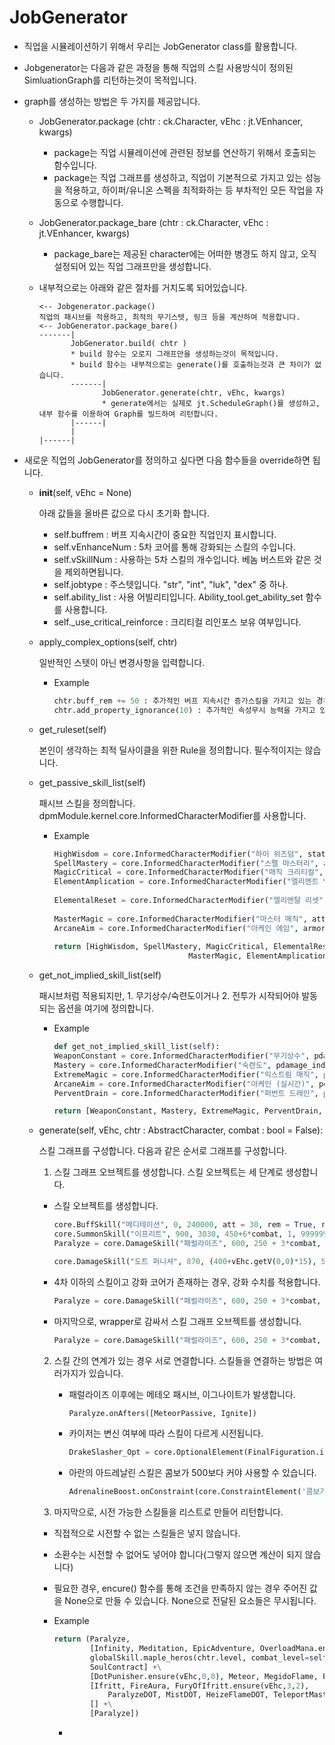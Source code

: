 
JobGenerator
==============================

- 직업을 시뮬레이션하기 위해서 우리는 JobGenerator class를 활용합니다. 
- Jobgenerator는 다음과 같은 과정을 통해 직업의 스킬 사용방식이 정의된 SimluationGraph를 리턴하는것이 목적입니다.
- graph를 생성하는 방법은 두 가지를 제공압니다.
  - JobGenerator.package (chtr : ck.Character, vEhc : jt.VEnhancer, kwargs)
    
    * package는 직업 시뮬레이션에 관련된 정보를 연산하기 위해서 호출되는 함수입니다. 
    * package는 직업 그래프를 생성하고, 직업이 기본적으로 가지고 있는 성능을 적용하고, 하이퍼/유니온 스펙을 최적화하는 등
      부차적인 모든 작업을 자동으로 수행합니다.

  - JobGenerator.package_bare (chtr : ck.Character, vEhc : jt.VEnhancer, kwargs)

    * package_bare는 제공된 character에는 어떠한 병경도 하지 않고, 오직 설정되어 있는 직업 그래프만을 생성합니다.

  - 내부적으로는 아래와 같은 절차를 거치도록 되어있습니다.
    ```
    <-- Jobgenerator.package()
    직업의 패시브를 적용하고, 최적의 무기스텟, 링크 등을 계산하여 적용합니다.
    <-- JobGenerator.package_bare()
    -------|
           JobGenerator.build( chtr )
           * build 함수는 오로지 그래프만을 생성하는것이 목적입니다.
           * build 함수는 내부적으로는 generate()를 호출하는것과 큰 차이가 없습니다.
           -------|
                  JobGenerator.generate(chtr, vEhc, kwargs)
                  * generate에서는 실제로 jt.ScheduleGraph()를 생성하고, 내부 함수를 이용하여 Graph를 빌드하여 리턴합니다.
           |------|
           |
    |------|
     ```

- 새로운 직업의 JobGenerator를 정의하고 싶다면 다음 함수들을 override하면 됩니다.

  - __init__(self, vEhc = None)

    아래 값들을 올바른 값으로 다시 초기화 합니다.
    
    - self.buffrem : 버프 지속시간이 중요한 직업인지 표시합니다.
    - self.vEnhanceNum : 5차 코어를 통해 강화되는 스킬의 수입니다.
    - self.vSkillNum : 사용하는 5차 스킬의 개수입니다. 베놈 버스트와 같은 것을 제외하면됩니다.
    - self.jobtype : 주스텟입니다. "str", "int", "luk", "dex" 중 하나.
    - self.ability_list : 사용 어빌리티입니다. Ability_tool.get_ability_set 함수를 사용합니다.
    - self._use_critical_reinforce : 크리티컬 리인포스 보유 여부입니다.

  - apply_complex_options(self, chtr)

    일반적인 스텟이 아닌 변경사항을 입력합니다.
    - Example
      
      ```python
      chtr.buff_rem += 50 : 추가적인 버프 지속시간 증가스킬을 가지고 있는 경우
      chtr.add_property_ignorance(10) : 추가적인 속성무시 능력을 가지고 있는 경우
      ```

  - get_ruleset(self)

    본인이 생각하는 최적 딜사이클을 위한 Rule을 정의합니다. 필수적이지는 않습니다.

  - get_passive_skill_list(self)

    패시브 스킬을 정의합니다. dpmModule.kernel.core.InformedCharacterModifier를 사용합니다.

    - Example
      
      ```python
      HighWisdom = core.InformedCharacterModifier("하이 위즈덤", stat_main = 40) # 패시브 스킬의 정보를 입력합니다.
      SpellMastery = core.InformedCharacterModifier("스펠 마스터리", att = 10)
      MagicCritical = core.InformedCharacterModifier("매직 크리티컬", crit = 30, crit_damage = 13)
      ElementAmplication = core.InformedCharacterModifier("엘리멘트 엠플리피케이션", pdamage = 50)
        
      ElementalReset = core.InformedCharacterModifier("엘리멘탈 리셋", pdamage_indep = 40)
        
      MasterMagic = core.InformedCharacterModifier("마스터 매직", att = 30)
      ArcaneAim = core.InformedCharacterModifier("아케인 에임", armor_ignore = 20)
        
      return [HighWisdom, SpellMastery, MagicCritical, ElementalReset, 
                                    MasterMagic, ElementAmplication, ArcaneAim]  # 마지막에 정의한 패시브 스킬정보를 리턴해야 합니다.
      ```
    
  - get_not_implied_skill_list(self)
    
    패시브처럼 적용되지만, 1. 무기상수/숙련도이거나 2. 전투가 시작되어야 발동되는 옵션을 여기에 정의합니다.
  
    - Example
       
      ```python
      def get_not_implied_skill_list(self):
      WeaponConstant = core.InformedCharacterModifier("무기상수", pdamage_indep = 20)  # 무기상수
      Mastery = core.InformedCharacterModifier("숙련도", pdamage_indep = -2.5)  # 숙련도
      ExtremeMagic = core.InformedCharacterModifier("익스트림 매직", pdamage_indep = 20)  # 익스트림 매직은 전투가 시작되어야 스텟에 반영됩니다.
      ArcaneAim = core.InformedCharacterModifier("아케인 (실시간)", pdamage = 40)
      PerventDrain = core.InformedCharacterModifier("퍼번트 드레인", pdamage_indep = 25)
      
      return [WeaponConstant, Mastery, ExtremeMagic, PerventDrain, ArcaneAim] # 마지막에 리턴해야 합니다.
      ```

  - generate(self, vEhc, chtr : AbstractCharacter, combat : bool = False):
    
    스킬 그래프를 구성합니다. 다음과 같은 순서로 그래프를 구성합니다.

    1. 스킬 그래프 오브젝트를 생성합니다. 스킬 오브젝트는 세 단계로 생성합니다.

      - 스킬 오브젝트를 생성합니다.
        ```python
        core.BuffSkill("메디테이션", 0, 240000, att = 30, rem = True, red = True) # 버프스킬
        core.SummonSkill("이프리트", 900, 3030, 450+6*combat, 1, 999999999) # 소환스킬
        Paralyze = core.DamageSkill("패럴라이즈", 600, 250 + 3*combat, 7, modifier = core.CharacterModifier(pdamage = 10)) # 공격스킬.
        
        core.DamageSkill("도트 퍼니셔", 870, (400+vEhc.getV(0,0)*15), 5*(1+19*0.75), cooltime = 25 * 1000) # 5차인 경우 getV(first_priority, second_priority)로 스킬 레벨을 가져옵니다.
        ```

      - 4차 이하의 스킬이고 강화 코어가 존재하는 경우, 강화 수치를 적용합니다.
        ```python
        Paralyze = core.DamageSkill("패럴라이즈", 600, 250 + 3*combat, 7, modifier = core.CharacterModifier(pdamage = 10)).setV(vEhc, 1, 2, False) #setV(vEhc, priority, increment, crit_rate) 
        ```
        
      - 마지막으로, wrapper로 감싸서 스킬 그래프 오브젝트를 생성합니다.
        ```python
        Paralyze = core.DamageSkill("패럴라이즈", 600, 250 + 3*combat, 7, modifier = core.CharacterModifier(pdamage = 10)).setV(vEhc, 1, 2, False).wrap(core.DamageSkillWrapper) # wrap(core.DamageSkillWrapper) 로 오브젝트를 감싸고 리턴합니다.
        ```

    2. 스킬 간의 연계가 있는 경우 서로 연결합니다. 스킬들을 연결하는 방법은 여러가지가 있습니다.

       - 패럴라이즈 이후에는 메테오 패시브, 이그나이트가 발생합니다.
         ```python
         Paralyze.onAfters([MeteorPassive, Ignite])
         ```
       
       - 카이저는 변신 여부에 따라 스킬이 다르게 시전됩니다.
         ```python
         DrakeSlasher_Opt = core.OptionalElement(FinalFiguration.is_active, DrakeSlasher_Fig, DrakeSlasher, name = "변신시")
         ```

       - 아란의 아드레날린 스킬은 콤보가 500보다 커야 사용할 수 있습니다.
         ```python
         AdrenalineBoost.onConstraint(core.ConstraintElement('콤보가 500이상', Combo, partial(Combo.judge,1000,1) ))
         ```

    3. 마지막으로, 시전 가능한 스킬들을 리스트로 만들어 리턴합니다.
      - 직접적으로 시전할 수 없는 스킬들은 넣지 않습니다.
      - 소환수는 시전할 수 없어도 넣어야 합니다(그렇지 않으면 계산이 되지 않습니다)
      - 필요한 경우, encure() 함수를 통해 조건을 만족하지 않는 경우 주어진 값을 None으로
        만들 수 있습니다. None으로 전달된 요소들은 무시됩니다.
        
      - Example

        ```python
        return (Paralyze, 
                [Infinity, Meditation, EpicAdventure, OverloadMana.ensure(vEhc,1,5),
                globalSkill.maple_heros(chtr.level, combat_level=self._combat), globalSkill.useful_sharp_eyes(), globalSkill.useful_wind_booster(),
                SoulContract] +\
                [DotPunisher.ensure(vEhc,0,0), Meteor, MegidoFlame, FlameHeize, PoisonNova.ensure(vEhc,2,1)] +\
                [Ifritt, FireAura, FuryOfIfritt.ensure(vEhc,3,2),
                    ParalyzeDOT, MistDOT, HeizeFlameDOT, TeleportMasteryDOT, MegidoFlameDOT, DotPunisherDOT.ensure(vEhc,0,0), PoisonNovaDOT.ensure(vEhc,2,1)] +\
                [] +\
                [Paralyze])
        ```

        - 

      


